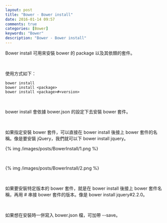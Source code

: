 ```yaml
---
layout: post
title: "Bower - Bower install"
date: 2016-01-14 09:57
comments: true
categories: [Bower]
keywords: "Bower"
description: "Bower - Bower install"
---
```


Bower install 可用來安裝 bower 的 package 以及其依類的套件。

<!-- More -->

<br/>


使用方式如下：  

    bower install
    bower install <package>
    bower install <package>#<version>

<br/>


bower install 會依據 bower.json 的設定下去安裝 bower 套件。  

<br/>


如果指定安裝 bower 套件，可以直接在 bower install 後接上 bower 套件的名稱。像是要安裝 jQuery，我們就可以下 bower install jquery。  

{% img /images/posts/BowerInstall/1.png %}

<br/>


{% img /images/posts/BowerInstall/2.png %}

<br/>


如果要安裝特定版本的 bower 套件，就是在 bower install 後接上 bower 套件名稱，再用 # 串接 bower 套件的版本。像是 bower install jquery#2.2.0。  

<br/>


如果想在安裝時一併寫入 bower.json 檔，可加帶 --save。  

